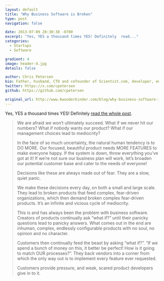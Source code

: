 ```yaml
---
layout: default
title: "Why Business Software is Broken"
type: post
navigation: false

date: 2013-07-09 20:30:38 -0700
excerpt: "Yes, YES a thousand times YES! Definitely  read..."
categories:
  - Startups
  - Software

gradient: 4
image: header-4.jpg
details: false

author: Chris Petersen
bio: Father, husband, CTO and cofounder of Scientist.com, developer, entrepreneur and technologist.
twitter: https://x.com/cpetersen
github: https://github.com/cpetersen

original_url: http://www.6wunderkinder.com/blog/why-business-software-is-broken-our-promise-to-keep-things-simple
---
```



Yes, YES a thousand times YES! Definitely  [read the whole post](http://www.6wunderkinder.com/blog/why-business-software-is-broken-our-promise-to-keep-things-simple).

 > 
 > 
 >  
 > 
 > We are afraid we won’t ultimately succeed. What if we never hit our numbers? What if nobody wants our product? What if our management choices lead to mediocrity?
 > 
 > In the face of so much uncertainty, the natural human tendency is to DO MORE. Our focused, beautiful product needs MORE FEATURES to make everyone happy. If the system is down, throw everything you’ve got at it! If we’re not sure our business plan will work, let’s broaden our potential customer base and cater to the needs of everyone!
 > 
 > Decisions like these are always made out of fear. They are a slow, quiet panic.
 > 
 > We make these decisions every day, on both a small and large scale. They lead to broken products that feed complex, fear-driven organizations, which then demand broken complex fear-driven products. It’s an infinite and vicious cycle of mediocrity.
 > 
 > This is and has always been the problem with business software. Creators of products continually ask “what if?” until their panicky questions lead to panicky answers. What comes out in the end are inhuman, complex, endlessly configurable products with no soul, no opinion and no character.
 > 
 > Customers then continually feed the beast by asking “what if?”. “If we spend a bunch of money on this, it better be perfect! How is it going to match OUR processes?”. They back vendors into a corner from which the only way out is to implement every feature ever requested.
 > 
 > Customers provide pressure, and weak, scared product developers give in to it.
 > 
 >  
 > 
 > 
